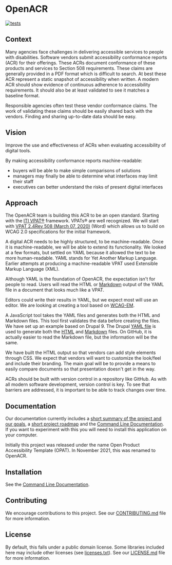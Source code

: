 # OpenACR

[![tests](https://github.com/GSA/open-product-accessibility-template/actions/workflows/tests.yaml/badge.svg)](https://github.com/GSA/open-product-accessibility-template/actions/workflows/tests.yaml)

## Context

Many agencies face challenges in delivering accessible services to people with disabilities. Software vendors submit accessibility conformance reports (ACR) for their offerings. These ACRs document conformance of these products and services to Section 508 requirements. These claims are generally provided in a PDF format which is difficult to search. At best these ACR represent a static snapshot of accessibility when written. A modern ACR should show evidence of continuous adherence to accessibility requirements. It should also be at least validated to see it matches a baseline format.

Responsible agencies often test these vendor conformance claims. The work of validating these claims should be easily shared back with the vendors. Finding and sharing up-to-date data should be easy.

## Vision

Improve the use and effectiveness of ACRs when evaluating accessibility of digital tools.

By making accessibility conformance reports machine-readable:

- buyers will be able to make simple comparisons of solutions
- managers may finally be able to determine what interfaces may limit their staff
- executives can better understand the risks of present digital interfaces

## Approach

The OpenACR team is building this ACR to be an open standard.
Starting with the [ITI VPAT®](https://www.itic.org/policy/accessibility/vpat) framework. VPATs® are well recognized. We will start with [VPAT 2.4Rev 508 (March 07, 2020)](https://www.itic.org/dotAsset/b282ab06-0ab2-4540-adc2-78698058dfc3.doc) (Word) which allows us to build on WCAG 2.0 specifications for the initial framework.

A digital ACR needs to be highly structured, to be machine-readable. Once it is machine-readable, we will be able to extend its functionality. We looked at a few formats, but settled on YAML because it allowed the text to be more human-readable. YAML stands for Yet Another Markup Language. Earlier attempts at producing a machine-readable VPAT used Extensible Markup Language (XML).

Although YAML is the foundation of OpenACR, the expectation isn't for people to read. Users will read the HTML or [Markdown](https://guides.github.com/features/mastering-markdown/) output of the YAML file in a document that looks much like a VPAT.

Editors could write their results in YAML, but we expect most will use an editor. We are looking at creating a tool based on [WCAG-EM](https://www.w3.org/WAI/eval/report-tool/#!/).

A JavaScript tool takes the YAML files and generates both the HTML and Markdown files. This tool first validates the data before creating the files. We have set up an example based on Drupal 9. The Drupal [YAML file](/opat/drupal-9.yaml) is used to generate both the [HTML](/opat/drupal-9.html) and [Markdown](/opat/drupal-9.markdown) files. On GitHub, it is actually easier to read the Markdown file, but the information will be the same.

We have built the HTML output so that vendors can add style elements through CSS. We expect that vendors will want to customize the look/feel and include their branding. The main goal will be to provide a means to easily compare documents so that presentation doesn't get in the way.

ACRs should be built with version control in a repository like GitHub. As with all modern software development, version control is key. To see that barriers are addressed, it is important to be able to track changes over time.

## Documentation

Our documentation currently includes a [short summary of the project and our goals](/docs/GSA-OpenACR-Public.md), a [short project roadmap](/docs/ROADMAP.md) and the [Command Line Documentation](/docs/CLI.md). If you want to experiment with this you will need to install this application on your computer.

Initially this project was released under the name Open Product Accessibility Template (OPAT). In November 2021, this was renamed to OpenACR.

## Installation

See the [Command Line Documentation](/docs/CLI.md#install).

## Contributing

We encourage contributions to this project. See our [CONTRIBUTING.md](CONTRIBUTING.md) file for more information.

## License

By default, this falls under a public domain license. Some libraries included here may include other licenses (see [licenses.txt](license/licenses.txt)). See our [LICENSE.md](LICENSE.md) file for more information.
